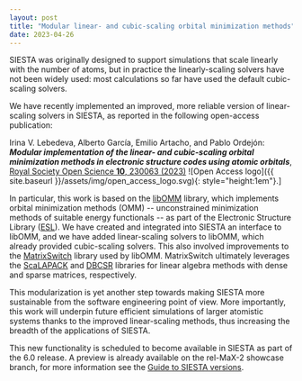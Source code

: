 ```yaml
---
layout: post
title: "Modular linear- and cubic-scaling orbital minimization methods"
date: 2023-04-26
---
```


SIESTA was originally designed to support simulations that scale linearly with the number of atoms,
but in practice the linearly-scaling solvers have not been widely used:
most calculations so far have used the default cubic-scaling solvers.

We have recently implemented an improved, more reliable version of linear-scaling
solvers in SIESTA, as reported in the following open-access publication:

Irina V. Lebedeva, Alberto García, Emilio Artacho, and Pablo Ordejón:
***Modular implementation of the linear- and cubic-scaling orbital minimization methods
in electronic structure codes using atomic orbitals***,
[Royal Society Open Science **10**, 230063 (2023)](https://doi.org/10.1098/rsos.230063)
![Open Access logo]({{ site.baseurl }}/assets/img/open_access_logo.svg){: style="height:1em"}.]

In particular, this work is based on the [libOMM](https://esl.cecam.org/software/libomm/)
library, which implements
orbital minimization methods (OMM) -- 
unconstrained minimization methods of suitable energy functionals --
as part of the Electronic Structure Library ([ESL](https://esl.cecam.org/)).
We have created and integrated into SIESTA an interface to libOMM, and we have
added linear-scaling solvers to libOMM, which already provided cubic-scaling solvers.
This also involved improvements to the [MatrixSwitch](https://esl.cecam.org/software/matrixswitch/)
library used by libOMM. MatrixSwitch ultimately
leverages the [ScaLAPACK](http://www.netlib.org/scalapack)
and [DBCSR](https://www.cp2k.org/dbcsr) libraries for linear algebra methods
with dense and sparse matrices, respectively.

This modularization is yet another step towards making SIESTA more sustainable
from the software engineering point of view.
More importantly, this work will underpin future efficient simulations of larger atomistic systems
thanks to the improved linear-scaling methods, thus increasing the breadth of the applications of SIESTA.

This new functionality is scheduled to become available in SIESTA as part of the 6.0 release.
A preview is already available on the rel-MaX-2 showcase branch, for more information see
the [Guide to SIESTA versions](https://gitlab.com/siesta-project/siesta/-/wikis/Guide-to-Siesta-versions).

